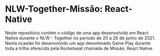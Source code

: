 # NLW-Together-Missão: React-Native
Neste repositório contém o código de uma app desenvolvido em React Native durante o NLW - Together no período de 20 a 26 de junho de 2021.   
Nesta ocasião foi desenvolvido um app denominado Game Play durante toda a trilha oferecida pela Rocketseat chamada de Missão: React Native. 

